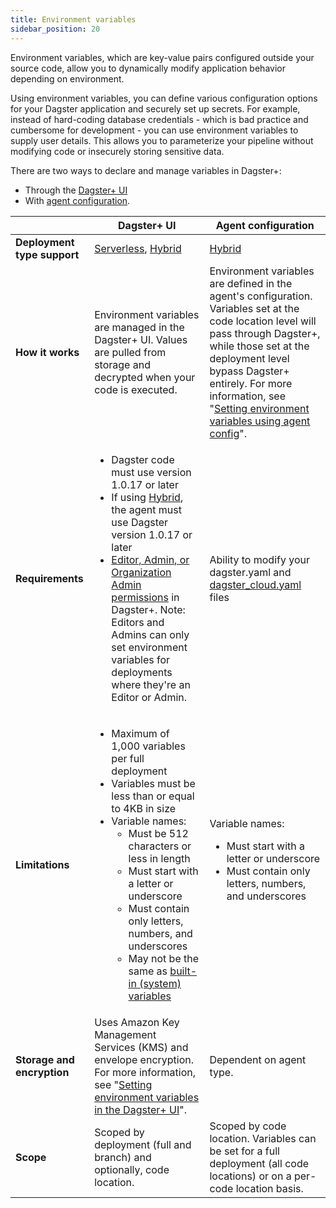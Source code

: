 ```yaml
---
title: Environment variables
sidebar_position: 20
---
```


Environment variables, which are key-value pairs configured outside your source code, allow you to dynamically modify application behavior depending on environment.

Using environment variables, you can define various configuration options for your Dagster application and securely set up secrets. For example, instead of hard-coding database credentials - which is bad practice and cumbersome for development - you can use environment variables to supply user details. This allows you to parameterize your pipeline without modifying code or insecurely storing sensitive data.

There are two ways to declare and manage variables in Dagster+:

* Through the [Dagster+ UI](dagster-ui)
* With [agent configuration](agent-config).

|                             | Dagster+ UI | Agent configuration |
|-----------------------------|-------------|---------------------|
| **Deployment type support** | [Serverless](/dagster-plus/deployment/deployment-types/serverless/), [Hybrid](/dagster-plus/deployment/deployment-types/hybrid/) | [Hybrid](/dagster-plus/deployment/deployment-types/hybrid/) |
| **How it works** | Environment variables are managed in the Dagster+ UI. Values are pulled from storage and decrypted when your code is executed. | Environment variables are defined in the agent's configuration. Variables set at the code location level will pass through Dagster+, while those set at the deployment level bypass Dagster+ entirely. For more information, see "[Setting environment variables using agent config](agent-config)". |
| **Requirements** | <ul><li>Dagster code must use version 1.0.17 or later</li><li>If using [Hybrid](/dagster-plus/deployment/deployment-types/hybrid/), the agent must use Dagster version 1.0.17 or later</li><li>[Editor, Admin, or Organization Admin permissions](/dagster-plus/features/authentication-and-access-control/rbac/user-roles-permissions) in Dagster+. Note: Editors and Admins can only set environment variables for deployments where they're an Editor or Admin.</li></ul> | Ability to modify your dagster.yaml and [dagster_cloud.yaml](/dagster-plus/deployment/code-locations/dagster-cloud-yaml) files |
| **Limitations** | <ul><li>Maximum of 1,000 variables per full deployment</li><li>Variables must be less than or equal to 4KB in size</li><li>Variable names:<ul><li>Must be 512 characters or less in length</li><li>Must start with a letter or underscore</li><li>Must contain only letters, numbers, and underscores</li><li>May not be the same as [built-in (system) variables](built-in)</li></ul></li></ul> | Variable names: <ul><li>Must start with a letter or underscore</li><li>Must contain only letters, numbers, and underscores</li></ul> |
| **Storage and encryption** | Uses Amazon Key Management Services (KMS) and envelope encryption. For more information, see "[Setting environment variables in the Dagster+ UI](dagster-ui#storage-and-encryption)". | Dependent on agent type. |
| **Scope** | Scoped by deployment (full and branch) and optionally, code location. | Scoped by code location. Variables can be set for a full deployment (all code locations) or on a per-code location basis.|

